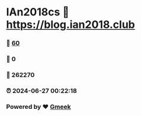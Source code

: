 # IAn2018cs :link: https://blog.ian2018.club 
### :page_facing_up: [60](https://blog.ian2018.club/tag.html) 
### :speech_balloon: 0 
### :hibiscus: 262270 
### :alarm_clock: 2024-06-27 00:22:18 
### Powered by :heart: [Gmeek](https://github.com/Meekdai/Gmeek)
